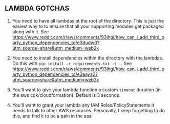 ## LAMBDA GOTCHAS

1. You need to have all lambdas at the root of the directory.
   This is just the easiest way to to ensure that all your supporting modules get packaged along with it.
   See https://www.reddit.com/r/aws/comments/93jhgi/how_can_i_add_third_party_python_dependencies_to/e3dudw0?utm_source=share&utm_medium=web2x

2. You need to install dependencies within the directory with the lambdas.
   Do this with `pip install -r requirements.txt -t .`.
   See https://www.reddit.com/r/aws/comments/93jhgi/how_can_i_add_third_party_python_dependencies_to/e3eayz2?utm_source=share&utm_medium=web2x

3. You'll want to give your lambda function a custom `timeout` duration (in the aws cdk/cloudformation).
   Default is 3 seconds.

4. You'll want to grant your lambda any IAM Roles/PolicyStatements it needs to talk to other AWS resources.
   Personally, I keep forgetting to do this, and find it to be a pain in the ass
